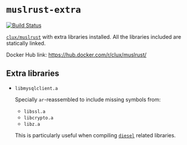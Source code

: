 # `muslrust-extra`

[![Build Status](https://travis-ci.org/guangie88/muslrust-extra.svg?branch=master)](https://travis-ci.org/guangie88/muslrust-extra)

[`clux/muslrust`](https://hub.docker.com/r/clux/muslrust/) with extra libraries
installed. All the libraries included are statically linked.

Docker Hub link: <https://hub.docker.com/r/clux/muslrust/>

## Extra libraries

* `libmysqlclient.a`

  Specially `ar`-reassembled to include missing symbols from:

  * `libssl.a`
  * `libcrypto.a`
  * `libz.a`

  This is particularly useful when compiling [`diesel`](http://diesel.rs/)
  related libraries.
